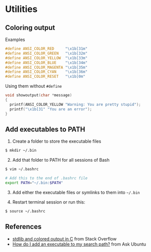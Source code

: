 # Utilities

## Coloring output

Examples

```c
#define ANSI_COLOR_RED     "\x1b[31m"
#define ANSI_COLOR_GREEN   "\x1b[32m"
#define ANSI_COLOR_YELLOW  "\x1b[33m"
#define ANSI_COLOR_BLUE    "\x1b[34m"
#define ANSI_COLOR_MAGENTA "\x1b[35m"
#define ANSI_COLOR_CYAN    "\x1b[36m"
#define ANSI_COLOR_RESET   "\x1b[0m"
```

Using them without `#define`

```c
void showoutput(char *message)
{
  printf(ANSI_COLOR_YELLOW "Warning: You are pretty stupid");
  printf("\x1b[31" "You are an error");
}
```

## Add executables to PATH

1. Create a folder to store the executable files

```bash
$ mkdir ~/.bin
```

2. Add that folder to PATH for all sessions of Bash

```bash
$ vim ~/.bashrc
```

```bash
# Add this to the end of .bashrc file
export PATH="~/.bin:$PATH"
```

3. Add either the executable files or symlinks to them into `~/.bin`

4. Restart terminal session or run this:

```bash
$ source ~/.bashrc
```

## References

- [stdlib and colored output in C](https://stackoverflow.com/questions/3219393/stdlib-and-colored-output-in-c) from Stack Overflow
- [How do I add an executable to my search path?](https://askubuntu.com/questions/322772/how-do-i-add-an-executable-to-my-search-path) from Ask Ubuntu
